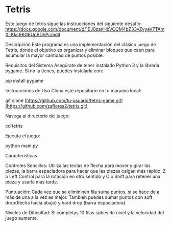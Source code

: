 # Tetris

Este juego de tetris sigue las instrucciones del siguiente desafío: https://docs.google.com/document/d/1EJ0zanHbVCQM4bZ33vZvyaV7TAmXLKkc9KG6UpBDhPc/edit

Descripción
Este programa es una implementación del clásico juego de Tetris, donde el objetivo es organizar y eliminar bloques que caen para acumular la mayor cantidad de puntos posible.

Requisitos del Sistema
Asegúrate de tener instalado Python 3 y la librería pygame. Si no la tienes, puedes instalarla con:

pip install pygame

Instrucciones de Uso
Clona este repositorio en tu máquina local:

  git clone [https://github.com/tu-usuario/tetris-game.git](https://github.com/saflores2/tetris.git)
  
Navega al directorio del juego:

  cd tetris
  
Ejecuta el juego:

  python main.py

Características

Controles Sencillos: Utiliza las teclas de flecha para mover y girar las piezas, la barra espaciadora para hacer que las piezas caigan más rápido, Z o Left Control para la rotación en otro sentido y C o Shift para retener una pieza y usarla más tarde.

Puntuación: Cada vez que se elimininan fila suma puntos, si se hace de a más de una a la vez es mejor. También puedes sumar puntos con soft drop(flecha hacia abajo) y hard drop (barra espaciadora)

Niveles de Dificultad: Si completas 10 filas subes de nivel y la velocidad del juego aumenta.
